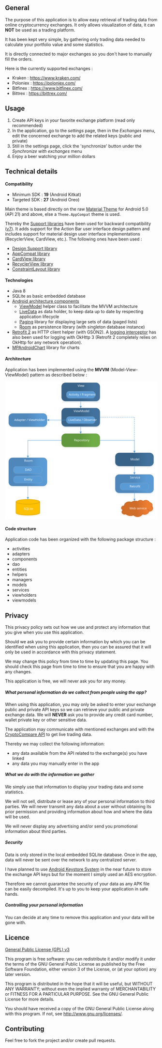## General

The purpose of this application is to allow easy retrieval of trading data from online
cryptocurrency exchanges. It only allows visualization of data, it can **NOT** be used as a trading
platform.

It has been kept very simple, by gathering only trading data needed to calculate your portfolio
value and some statistics.

It is directly connected to major exchanges so you don't have to manually fill the orders.

Here is the currently supported exchanges :

- Kraken : https://www.kraken.com/
- Poloniex : https://poloniex.com/
- Bitfinex : https://www.bitfinex.com/
- Bittrex : https://bittrex.com/

## Usage

1. Create API keys in your favorite exchange platform (read only recommended)
2. In the application, go to the _settings_ page, then in the _Exchanges_ menu, edit the concerned
exchange to add the related keys (public and private)
3. Still in the settings page, click the 'synchronize' button under the _Synchronize with exchanges_
menu
4. Enjoy a beer watching your million dollars

## Technical details

#### Compatibility

- Minimum SDK : **19** (Android Kitkat) 
- Targeted SDK : **27** (Android Oreo)

Main theme is based directly on the raw
[Material Theme](https://developer.android.com/training/material/theme.html) for Android 5.0
(API 21) and above, else a `Theme.AppCompat` theme is used.

Thereby the [Support libraries](https://developer.android.com/topic/libraries/support-library/index.html)
have been used for backward compatibility ([v7](https://developer.android.com/topic/libraries/support-library/packages.html#v7)).
It adds support for the Action Bar user interface design pattern and includes support for material
design user interface implementations (RecyclerView, CardView, etc.). The following ones have been used :

- [Design Support library](https://developer.android.com/training/material/design-library.html)
- [AppCompat library](https://developer.android.com/topic/libraries/support-library/packages.html#v7-appcompat)
- [CardView library](https://developer.android.com/topic/libraries/support-library/packages.html#v7-cardview)
- [RecyclerView library](https://developer.android.com/topic/libraries/support-library/packages.html#v7-recyclerview)
- [ConstraintLayout library](https://developer.android.com/reference/android/support/constraint/ConstraintLayout.html)

#### Technologies

- Java 8
- SQLite as basic embedded database
- [Android architecture components](https://developer.android.com/topic/libraries/architecture/index.html)
  - [ViewModel](https://developer.android.com/topic/libraries/architecture/viewmodel.html) helper
  class to facilitate the MVVM architecture
  - [LiveData](https://developer.android.com/topic/libraries/architecture/livedata.html) as data
  holder, to keep data up to date by respecting application lifecycle
  - [Paging](https://developer.android.com/topic/libraries/architecture/paging.html) library for
  displaying large sets of data (paged lists)
  - [Room](https://developer.android.com/topic/libraries/architecture/room.html) as persistence
  library (with singleton database instance)
- [Retrofit 2](http://square.github.io/retrofit/) as HTTP client helper (with GSON2).
A [logging interceptor](https://github.com/square/okhttp/tree/master/okhttp-logging-interceptor) has
also been used for logging with OkHttp 3 (Retrofit 2 completely relies on OkHttp for any network
operation).
- [MPAndroidChart](https://github.com/PhilJay/MPAndroidChart) library for charts

#### Architecture

Application has been implemented using the **MVVM** (Model-View-ViewModel) pattern as described below :

![Architecture schema](doc/architecture.svg "Architecture")

#### Code structure

Application code has been organized with the following package structure :

- activities
- adapters
- components
- dao
- entities
- helpers
- managers
- models
- services
- viewholders
- viewmodels

## Privacy

This privacy policy sets out how we use and protect any information that you give when you use
this application.

Should we ask you to provide certain information by which you can be identified when using this
application, then you can be assured that it will only be used in accordance with this privacy
statement.

We may change this policy from time to time by updating this page. You should check this page from
time to time to ensure that you are happy with any changes.

This application is free, we will never ask you for any money.

##### What personal information do we collect from people using the app?

When using this application, you may only be asked to enter your exchange public and private API
keys so we can retrieve your public and private exchange data. We will **NEVER** ask you to provide
any credit card number, wallet private key or other sensitive data.

The application may communicate with mentioned exchanges and with the
[CryptoCompare API](https://www.cryptocompare.com/api/) to get live trading data.

Thereby we may collect the following information:

- any data available from the API related to the exchange(s) you have linked
- any data you may manually enter in the app

##### What we do with the information we gather

We simply use that information to display your trading data and some statistics.

We will not sell, distribute or lease any of your personal information to third parties. We will
never transmit any data about a user without obtaining its prior permission and providing
information about how and where the data will be used.

We will never display any advertising and/or send you promotional information about third parties.

##### Security

Data is only stored in the local embedded SQLite database. Once in the app, data will never be sent
over the network to any centralized server.

I have planned to use [Android Keystore System](https://developer.android.com/training/articles/keystore.html)
in the near future to store the exchange API keys but for the moment I simply used an AES encryption. 

Therefore we cannot guarantee the security of your data as any APK file can be easily decompiled.
It's up to you to keep your application in safe hands.

##### Controlling your personal information

You can decide at any time to remove this application and your data will be gone with.

## Licence

[General Public License (GPL) v3](https://www.gnu.org/licenses/gpl-3.0.en.html)

This program is free software: you can redistribute it and/or modify it under the terms of the GNU
General Public License as published by the Free Software Foundation, either version 3 of the
License, or (at your option) any later version.

This program is distributed in the hope that it will be useful, but WITHOUT ANY WARRANTY; without
even the implied warranty of MERCHANTABILITY or FITNESS FOR A PARTICULAR PURPOSE. See the GNU
General Public License for more details.
    
You should have received a copy of the GNU General Public License along with this program.  If not,
see <http://www.gnu.org/licenses/>.

## Contributing

Feel free to fork the project and/or create pull requests.